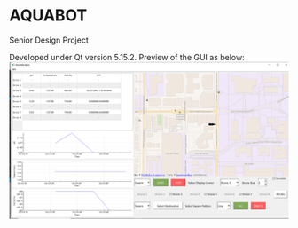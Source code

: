 # AQUABOT
Senior Design Project

Developed under Qt version 5.15.2. 
Preview of the GUI as below: 
![alt text](https://github.com/Dxxxze/AQUABOT/blob/main/GUI.png)
